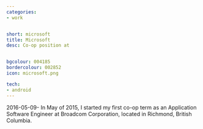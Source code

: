 ```yaml
---
categories:
- work


short: microsoft
title: Microsoft
desc: Co-op position at 


bgcolour: 004185
bordercolour: 002852
icon: microsoft.png

tech:
- android
---
```

2016-05-09-
In May of 2015, I started my first co-op term as an Application Software Engineer at Broadcom Corporation, located in Richmond, British Columbia.